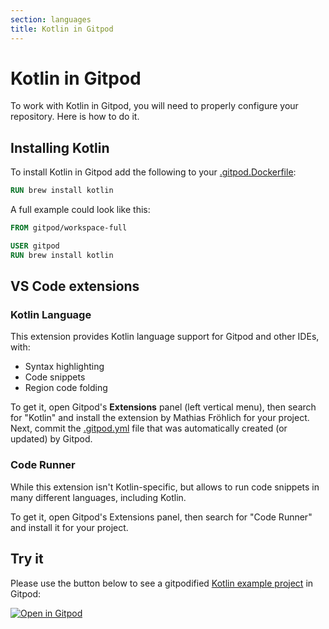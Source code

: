 ```yaml
---
section: languages
title: Kotlin in Gitpod
---
```


<script context="module">
  export const prerender = true;
</script>

# Kotlin in Gitpod

To work with Kotlin in Gitpod, you will need to properly configure your repository. Here is how to do it.

## Installing Kotlin

To install Kotlin in Gitpod add the following to your [.gitpod.Dockerfile](/docs/configure/workspaces/workspace-image):

```dockerfile
RUN brew install kotlin
```

A full example could look like this:

```dockerfile
FROM gitpod/workspace-full

USER gitpod
RUN brew install kotlin
```

## VS Code extensions

### Kotlin Language

This extension provides Kotlin language support for Gitpod and other IDEs, with:

-   Syntax highlighting
-   Code snippets
-   Region code folding

To get it, open Gitpod's **Extensions** panel (left vertical menu), then search for "Kotlin" and install the extension by Mathias Fröhlich for your project. Next, commit the [.gitpod.yml](/docs/references/gitpod-yml) file that was automatically created (or updated) by Gitpod.

### Code Runner

While this extension isn't Kotlin-specific, but allows to run code snippets in many different languages, including Kotlin.

To get it, open Gitpod's Extensions panel, then search for "Code Runner" and install it for your project.

## Try it

Please use the button below to see a gitpodified [Kotlin example project](https://github.com/gitpod-io/Gitpod-Kotlin) in Gitpod:

[![Open in Gitpod](https://gitpod.io/button/open-in-gitpod.svg)](https://gitpod.io/#https://github.com/gitpod-io/Gitpod-Kotlin)
